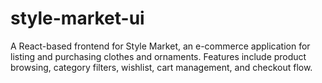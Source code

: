 # style-market-ui
A React-based frontend for Style Market, an e-commerce application for listing and purchasing clothes and ornaments. Features include product browsing, category filters, wishlist, cart management, and checkout flow.
